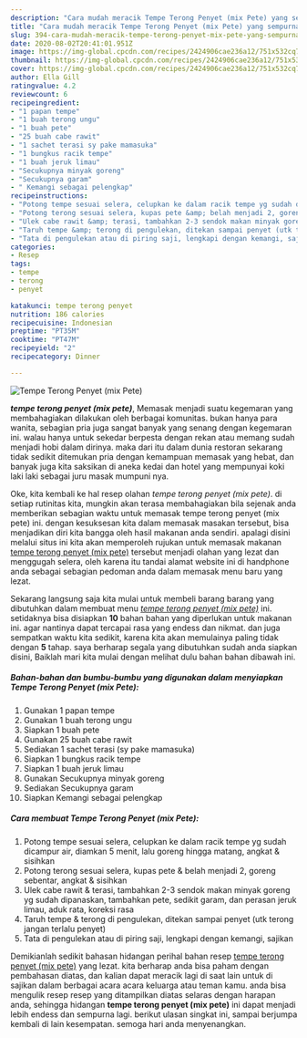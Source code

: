 ```yaml
---
description: "Cara mudah meracik Tempe Terong Penyet (mix Pete) yang sempurna"
title: "Cara mudah meracik Tempe Terong Penyet (mix Pete) yang sempurna"
slug: 394-cara-mudah-meracik-tempe-terong-penyet-mix-pete-yang-sempurna
date: 2020-08-02T20:41:01.951Z
image: https://img-global.cpcdn.com/recipes/2424906cae236a12/751x532cq70/tempe-terong-penyet-mix-pete-foto-resep-utama.jpg
thumbnail: https://img-global.cpcdn.com/recipes/2424906cae236a12/751x532cq70/tempe-terong-penyet-mix-pete-foto-resep-utama.jpg
cover: https://img-global.cpcdn.com/recipes/2424906cae236a12/751x532cq70/tempe-terong-penyet-mix-pete-foto-resep-utama.jpg
author: Ella Gill
ratingvalue: 4.2
reviewcount: 6
recipeingredient:
- "1 papan tempe"
- "1 buah terong ungu"
- "1 buah pete"
- "25 buah cabe rawit"
- "1 sachet terasi sy pake mamasuka"
- "1 bungkus racik tempe"
- "1 buah jeruk limau"
- "Secukupnya minyak goreng"
- "Secukupnya garam"
- " Kemangi sebagai pelengkap"
recipeinstructions:
- "Potong tempe sesuai selera, celupkan ke dalam racik tempe yg sudah dicampur air, diamkan 5 menit, lalu goreng hingga matang, angkat &amp; sisihkan"
- "Potong terong sesuai selera, kupas pete &amp; belah menjadi 2, goreng sebentar, angkat &amp; sisihkan"
- "Ulek cabe rawit &amp; terasi, tambahkan 2-3 sendok makan minyak goreng yg sudah dipanaskan, tambahkan pete, sedikit garam, dan perasan jeruk limau, aduk rata, koreksi rasa"
- "Taruh tempe &amp; terong di pengulekan, ditekan sampai penyet (utk terong jangan terlalu penyet)"
- "Tata di pengulekan atau di piring saji, lengkapi dengan kemangi, sajikan"
categories:
- Resep
tags:
- tempe
- terong
- penyet

katakunci: tempe terong penyet 
nutrition: 186 calories
recipecuisine: Indonesian
preptime: "PT35M"
cooktime: "PT47M"
recipeyield: "2"
recipecategory: Dinner

---
```



![Tempe Terong Penyet (mix Pete)](https://img-global.cpcdn.com/recipes/2424906cae236a12/751x532cq70/tempe-terong-penyet-mix-pete-foto-resep-utama.jpg)

<b><i>tempe terong penyet (mix pete)</i></b>, Memasak menjadi suatu kegemaran yang membahagiakan dilakukan oleh berbagai komunitas. bukan hanya para wanita, sebagian pria juga sangat banyak yang senang dengan kegemaran ini. walau hanya untuk sekedar berpesta dengan rekan atau memang sudah menjadi hobi dalam dirinya. maka dari itu dalam dunia restoran sekarang tidak sedikit ditemukan pria dengan kemampuan memasak yang hebat, dan banyak juga kita saksikan di aneka kedai dan hotel yang mempunyai koki laki laki sebagai juru masak mumpuni nya.



Oke, kita kembali ke hal resep olahan <i>tempe terong penyet (mix pete)</i>. di setiap rutinitas kita, mungkin akan terasa membahagiakan bila sejenak anda memberikan sebagian waktu untuk memasak tempe terong penyet (mix pete) ini. dengan kesuksesan kita dalam memasak masakan tersebut, bisa menjadikan diri kita bangga oleh hasil makanan anda sendiri. apalagi disini melalui situs ini kita akan memperoleh rujukan untuk memasak makanan <u>tempe terong penyet (mix pete)</u> tersebut menjadi olahan yang lezat dan menggugah selera, oleh karena itu tandai alamat website ini di handphone anda sebagai sebagian pedoman anda dalam memasak menu baru yang lezat.


Sekarang langsung saja kita mulai untuk membeli barang barang yang dibutuhkan dalam membuat menu <u><i>tempe terong penyet (mix pete)</i></u> ini. setidaknya bisa disiapkan <b>10</b> bahan bahan yang diperlukan untuk makanan ini. agar nantinya dapat tercapai rasa yang endess dan nikmat. dan juga sempatkan waktu kita sedikit, karena kita akan memulainya paling tidak dengan <b>5</b> tahap. saya berharap segala yang dibutuhkan sudah anda siapkan disini, Baiklah mari kita mulai dengan melihat dulu bahan bahan dibawah ini.

<!--inarticleads1-->

##### Bahan-bahan dan bumbu-bumbu yang digunakan dalam menyiapkan Tempe Terong Penyet (mix Pete):

1. Gunakan 1 papan tempe
1. Gunakan 1 buah terong ungu
1. Siapkan 1 buah pete
1. Gunakan 25 buah cabe rawit
1. Sediakan 1 sachet terasi (sy pake mamasuka)
1. Siapkan 1 bungkus racik tempe
1. Siapkan 1 buah jeruk limau
1. Gunakan Secukupnya minyak goreng
1. Sediakan Secukupnya garam
1. Siapkan  Kemangi sebagai pelengkap




<!--inarticleads2-->

##### Cara membuat Tempe Terong Penyet (mix Pete):

1. Potong tempe sesuai selera, celupkan ke dalam racik tempe yg sudah dicampur air, diamkan 5 menit, lalu goreng hingga matang, angkat &amp; sisihkan
1. Potong terong sesuai selera, kupas pete &amp; belah menjadi 2, goreng sebentar, angkat &amp; sisihkan
1. Ulek cabe rawit &amp; terasi, tambahkan 2-3 sendok makan minyak goreng yg sudah dipanaskan, tambahkan pete, sedikit garam, dan perasan jeruk limau, aduk rata, koreksi rasa
1. Taruh tempe &amp; terong di pengulekan, ditekan sampai penyet (utk terong jangan terlalu penyet)
1. Tata di pengulekan atau di piring saji, lengkapi dengan kemangi, sajikan




Demikianlah sedikit bahasan hidangan perihal bahan resep <u>tempe terong penyet (mix pete)</u> yang lezat. kita berharap anda bisa paham dengan pembahasan diatas, dan kalian dapat meracik lagi di saat lain untuk di sajikan dalam berbagai acara acara keluarga atau teman kamu. anda bisa mengulik resep resep yang ditampilkan diatas selaras dengan harapan anda, sehingga hidangan <b>tempe terong penyet (mix pete)</b> ini dapat menjadi lebih endess dan sempurna lagi. berikut ulasan singkat ini, sampai berjumpa kembali di lain kesempatan. semoga hari anda menyenangkan.
